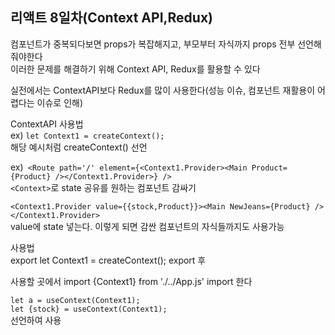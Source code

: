 ## 리액트 8일차(Context API,Redux)  

컴포넌트가 중복되다보면 props가 복잡해지고, 부모부터 자식까지 props 전부 선언해줘야한다  
이러한 문제를 해결하기 위해 Context API, Redux를 활용할 수 있다  

실전에서는 ContextAPI보다 Redux를 많이 사용한다(성능 이슈, 컴포넌트 재활용이 어렵다는 이슈로 인해)  

ContextAPI 사용법  
ex) ```let Context1 = createContext();```  
해당 예시처럼 createContext() 선언  

ex)``` <Route path='/' element={<Context1.Provider><Main Product={Product} /></Context1.Provider>} />```  
```<Context>```로 state 공유를 원하는 컴포넌트 감싸기  

```<Context1.Provider value={{stock,Product}}><Main NewJeans={Product} /></Context1.Provider>```  
value에 state 넣는다. 이렇게 되면 감싼 컴포넌트의 자식들까지도 사용가능  

사용법  
export let Context1 = createContext(); export 후  

사용할 곳에서 import {Context1} from './../App.js' import 한다  

```let a = useContext(Context1);```  
```let {stock} = useContext(Context1);```  
선언하여 사용






